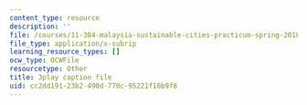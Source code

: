 ```yaml
---
content_type: resource
description: ''
file: /courses/11-384-malaysia-sustainable-cities-practicum-spring-2018/cc2dd19123b2490d770c95221f10b9f8_ehZgJ8Y2UJI.srt
file_type: application/x-subrip
learning_resource_types: []
ocw_type: OCWFile
resourcetype: Other
title: 3play caption file
uid: cc2dd191-23b2-490d-770c-95221f10b9f8
---
```

